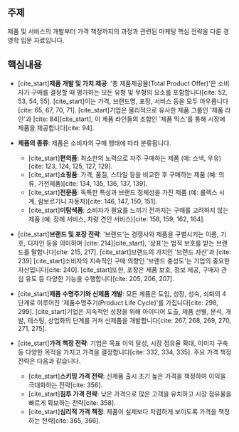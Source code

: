 ## 주제
제품 및 서비스의 개발부터 가격 책정까지의 과정과 관련된 마케팅 핵심 전략을 다룬 경영학 입문 자료입니다.

## 핵심내용
- [cite_start]**제품 개발 및 가치 제공**: '총 제품제공물(Total Product Offer)'은 소비자가 구매를 결정할 때 평가하는 모든 유형 및 무형의 요소를 포함합니다[cite: 52, 53, 54, 55]. [cite_start]이는 가격, 브랜드명, 포장, 서비스 등을 모두 아우릅니다[cite: 65, 67, 70, 71]. [cite_start]기업은 물리적으로 유사한 제품 그룹인 '제품 라인'과 [cite: 84][cite_start], 이 제품 라인들의 조합인 '제품 믹스'를 통해 시장에 제품을 제공합니다[cite: 94].

- **제품의 종류**: 제품은 소비자의 구매 행태에 따라 분류됩니다.
    - [cite_start]**편의품**: 최소한의 노력으로 자주 구매하는 제품 (예: 스낵, 우유)[cite: 123, 124, 125, 127, 129].
    - [cite_start]**쇼핑품**: 가격, 품질, 스타일 등을 비교한 후 구매하는 제품 (예: 의류, 가전제품)[cite: 134, 135, 136, 137, 139].
    - [cite_start]**전문품**: 독특한 특성과 브랜드 정체성을 가진 제품 (예: 롤렉스 시계, 람보르기니 자동차)[cite: 146, 147, 150, 151].
    - [cite_start]**미탐색품**: 소비자가 필요를 느끼기 전까지는 구매를 고려하지 않는 제품 (예: 장례 서비스, 차량 견인 서비스)[cite: 158, 159, 162, 164].

- [cite_start]**브랜드 및 포장 전략**: '브랜드'는 경쟁사와 제품을 구별시키는 이름, 기호, 디자인 등을 의미하며 [cite: 214][cite_start], '상표'는 법적 보호를 받는 브랜드를 말합니다[cite: 215, 217]. [cite_start]브랜드의 가치인 '브랜드 자산'과 [cite: 239] [cite_start]소비자의 지속적인 구매 의향인 '브랜드 충성도'는 기업의 중요한 자산입니다[cite: 240]. [cite_start]또한, 포장은 제품 보호, 정보 제공, 구매자 관심 유도 등 다양한 기능을 수행합니다[cite: 205, 206, 207].

- [cite_start]**제품 수명주기와 신제품 개발**: 모든 제품은 도입, 성장, 성숙, 쇠퇴의 4단계로 이루어진 '제품수명주기(Product Life Cycle)'를 가집니다[cite: 298, 299]. [cite_start]기업은 지속적인 성장을 위해 아이디어 도출, 제품 선별, 분석, 개발, 테스팅, 상업화의 단계를 거쳐 신제품을 개발합니다[cite: 267, 268, 269, 270, 271, 275].

- [cite_start]**가격 책정 전략**: 기업은 목표 이익 달성, 시장 점유율 확대, 이미지 구축 등 다양한 목적을 가지고 가격을 결정합니다[cite: 332, 334, 335]. 주요 가격 책정 전략은 다음과 같습니다.
    - [cite_start]**스키밍 가격 전략**: 신제품 출시 초기 높은 가격을 책정하여 이익을 극대화하는 전략[cite: 356].
    - [cite_start]**침투 가격 전략**: 낮은 가격으로 많은 고객을 유치하고 시장 점유율을 빠르게 확보하는 전략[cite: 358].
    - [cite_start]**심리적 가격 책정**: 제품이 실제보다 저렴하게 보이도록 가격을 책정하는 전략[cite: 365, 366].
